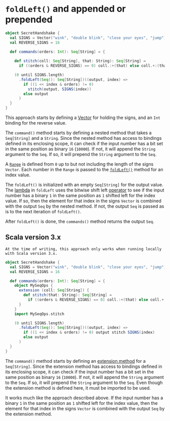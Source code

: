 # `foldLeft()` and appended or prepended

```scala
object SecretHandshake {
  val SIGNS = Vector("wink", "double blink", "close your eyes", "jump")
  val REVERSE_SIGNS = 16

  def commands(orders: Int): Seq[String] = {
  
    def stitch(coll: Seq[String], that: String): Seq[String] =
      if ((orders & REVERSE_SIGNS) == 0) coll.:+(that) else coll.+:(that)

    (0 until SIGNS.length)
      .foldLeft(Seq(): Seq[String])((output, index) =>
        if ((1 << index & orders) != 0)
          stitch(output, SIGNS(index))
        else output
      )
  }
}
```

This approach starts by defining a [Vector][vector] for holding the signs, and an `Int` binding for the reverse value.

The `command()` method starts by defining a nested method that takes a `Seq[String]` and a `String`.
Since the nested method has access to bindings defined in its enclosing scope, it can check if the input number has a bit set
in the same position as binary `16` (`10000`).
If not, it will append the `String` argument to the `Seq`.
If so, it will prepend the `String` argument to the `Seq`.

A [`Range`][range] is defined from `0` up to but not including the length of the signs `Vector`.
Each number in the `Range` is passed to the [`foldLeft()`][foldleft] method for an index value.

The `foldLeft()` is initialized with an empty `Seq[String]` for the output value.
The [lambda][lambda] in `foldLeft` uses the bitwise shift left [operator][operators] to see if the input number has a binary `1` in the same position
as `1` shifted left for the index value.
If so, then the element for that index in the signs `Vector` is combined with the output `Seq` by the nested method.
If not, the output `Seq` is passed as is to the next iteration of `foldLeft()`.

After `foldLeft()` is done, the `commands()` method returns the output `Seq`.

## Scala version 3.x

```exercism/caution
At the time of writing, this approach only works when running locally with Scala version 3.x.
```

```scala
object SecretHandshake {
  val SIGNS = Vector("wink", "double blink", "close your eyes", "jump")
  val REVERSE_SIGNS = 16

  def commands(orders: Int): Seq[String] = {
    object MySeqOps {
      extension (coll: Seq[String]) {
        def stitch(that: String): Seq[String] =
          if ((orders & REVERSE_SIGNS) == 0) coll.:+(that) else coll.+:(that)
      }
    }
    import MySeqOps.stitch

    (0 until SIGNS.length)
      .foldLeft(Seq(): Seq[String])((output, index) =>
        if ((1 << index & orders) != 0) output stitch SIGNS(index)
        else output
      )
  }
}
```

The `command()` method starts by defining an [extension method][extension-methods] for a `Seq[String]`.
Since the extension method has access to bindings defined in its enclosing scope, it can check if the input number has a bit set
in the same position as binary `16` (`10000`).
If not, it will append the `String` argument to the `Seq`.
If so, it will prepend the `String` argument to the `Seq`.
Even though the extension method is defined here, it must be imported to be used.

It works much like the approach described above.
If the input number has a binary `1` in the same position as `1` shifted left for the index value,
then the element for that index in the signs `Vector` is combined with the output `Seq` by the extension method.

[extension-methods]: https://docs.scala-lang.org/scala3/reference/contextual/extension-methods.html
[vector]: https://www.scala-lang.org/api/2.12.x/scala/collection/immutable/Vector.html
[range]: https://www.scala-lang.org/api/2.12.x/scala/collection/immutable/Range.html
[foldleft]: https://www.scala-lang.org/api/2.12.7/scala/collection/immutable/StringOps.html#foldLeft[B](z:B)(op:(B,A)=%3EB):B
[lambda]: https://www.geeksforgeeks.org/lambda-expression-in-scala/
[operators]: https://www.geeksforgeeks.org/operators-in-scala/
